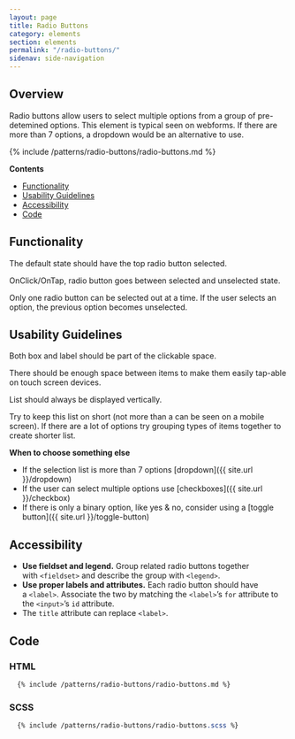```yaml
---
layout: page
title: Radio Buttons
category: elements
section: elements
permalink: "/radio-buttons/"
sidenav: side-navigation
---
```


## Overview
Radio buttons allow users to select multiple options from a group of pre-detemined options. This element is typical seen on webforms. If there are more than 7 options, a dropdown would be an alternative to use.

{% include /patterns/radio-buttons/radio-buttons.md %}

**Contents**
- [Functionality](#functionality)
- [Usability Guidelines](#usability)
- [Accessibility](#accessibility)
- [Code](#code)

<a name="functionality"></a>
## Functionality
The default state should have the top radio button selected.

OnClick/OnTap, radio button goes between selected and unselected state.

Only one radio button can be selected out at a time. If the user selects an option, the previous option becomes unselected.

<a name="usability"></a>
## Usability Guidelines
Both box and label should be part of the clickable space.

There should be enough space between items to make them easily tap-able on touch screen devices.

List should always be displayed vertically.

Try to keep this list on short (not more than a can be seen on a mobile screen). If there are a lot of options try grouping types of items together to create shorter list.

**When to choose something else**
- If the selection list is more than 7 options  [dropdown]({{ site.url }}/dropdown)
- If the user can select multiple options use [checkboxes]({{ site.url }}/checkbox)
- If there is only a binary option, like yes & no, consider using a [toggle button]({{ site.url }}/toggle-button)

<a name="accessibility"></a>
## Accessibility
- **Use fieldset and legend.** Group related radio buttons together with `<fieldset>` and describe the group with `<legend>`.
- **Use proper labels and attributes.** Each radio button should have a `<label>`. Associate the two by matching the `<label>`’s `for` attribute to the `<input>`’s `id` attribute.
- The `title` attribute can replace `<label>`.

## Code
### HTML
```html
  {% include /patterns/radio-buttons/radio-buttons.md %}
```

### SCSS
```scss
  {% include /patterns/radio-buttons/radio-buttons.scss %}
```
